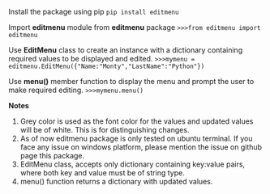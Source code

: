 
Install the package using pip
`pip install editmenu`

Import **editmenu** module from **editmenu** package
 `>>>from editmenu import editmenu`
 
 Use **EditMenu** class to create an instance with a dictionary containing required values to be displayed and edited.
 `>>>mymenu = editmenu.EditMenu({"Name:"Monty","LastName":"Python"})`

Use **menu()** member function to display the menu and prompt the user to make required editing.
 `>>>mymenu.menu()`

**Notes**

 1. Grey color is used as the font color for the values and updated values will be of white. This is for distinguishing changes.
 2. As of now editmenu package is only tested on ubuntu terminal. If you face any issue on windows platform, please mention the issue on github page this package.
 3. EditMenu class, accepts only dictionary containing key:value pairs, where both key and value must be of string type.
 4. menu() function returns a dictionary with updated values.

